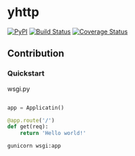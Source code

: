 # yhttp



[![PyPI](http://img.shields.io/pypi/v/yhttp.svg)](https://pypi.python.org/pypi/yhttp)
[![Build Status](https://travis-ci.org/yhttp/yhttp.svg?branch=master)](https://travis-ci.org/yhttp/yhttp)
[![Coverage Status](https://coveralls.io/repos/github/yhttp/yhttp/badge.svg?branch=master)](https://coveralls.io/github/yhttp/yhttp?branch=master)


## Contribution


### Quickstart

wsgi.py


```python

app = Applicatin()

@app.route('/')
def get(req):
    return 'Hello world!'

```


```bash
gunicorn wsgi:app
```

